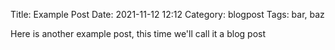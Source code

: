 Title: Example Post
Date: 2021-11-12 12:12
Category: blogpost
Tags: bar, baz

Here is another example post, this time we'll call it a blog post
